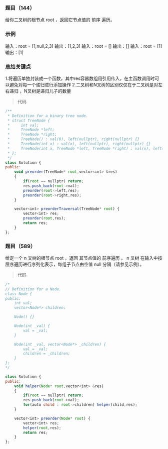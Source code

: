 ### 题目（144）
给你二叉树的根节点 root ，返回它节点值的 前序 遍历。

### 示例
输入：root = [1,null,2,3]
输出：[1,2,3]
输入：root = []
输出：[]
输入：root = [1]
输出：[1]

### 总结关键点
1.将遍历单独封装成一个函数，其中res容器数组用引用传入，在主函数调用时可以避免对每一个递归进行添加操作
2.二叉树和N叉树的区别仅仅在于二叉树是对左右递归 ，N叉树是递归儿子的数量

> 代码
```js
/**
 * Definition for a binary tree node.
 * struct TreeNode {
 *     int val;
 *     TreeNode *left;
 *     TreeNode *right;
 *     TreeNode() : val(0), left(nullptr), right(nullptr) {}
 *     TreeNode(int x) : val(x), left(nullptr), right(nullptr) {}
 *     TreeNode(int x, TreeNode *left, TreeNode *right) : val(x), left(left), right(right) {}
 * };
 */
class Solution {
public:
    void preorder(TreeNode* root,vector<int> &res)
    {
        if(root == nullptr) return;
        res.push_back(root->val);
        preorder(root->left,res);
        preorder(root->right,res);
    }

    vector<int> preorderTraversal(TreeNode* root) {
        vector<int> res;
        preorder(root,res);
        return res;
    }
};
```

### 题目（589）
给定一个 n 叉树的根节点  root ，返回 其节点值的 前序遍历 。
n 叉树 在输入中按层序遍历进行序列化表示，每组子节点由空值 null 分隔（请参见示例）。

> 代码
```js
/*
// Definition for a Node.
class Node {
public:
    int val;
    vector<Node*> children;

    Node() {}

    Node(int _val) {
        val = _val;
    }

    Node(int _val, vector<Node*> _children) {
        val = _val;
        children = _children;
    }
};
*/

class Solution {
public:
    void helper(Node* root,vector<int> &res)
    {
        if(root == nullptr) return;
        res.push_back(root->val);
        for(auto child : root->children) helper(child,res);
    }

    vector<int> preorder(Node* root) {
        vector<int> res;
        helper(root,res);
        return res;
    }
};
```

